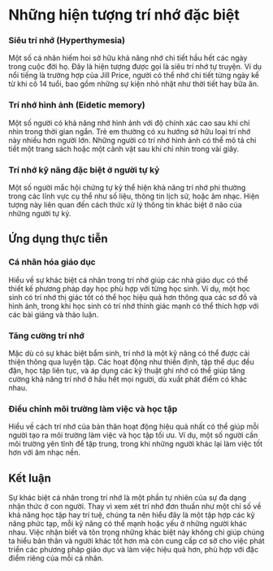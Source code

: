 # Những hiện tượng trí nhớ đặc biệt

### Siêu trí nhớ (Hyperthymesia)

Một số cá nhân hiếm hoi sở hữu khả năng nhớ chi tiết hầu hết các ngày trong cuộc đời họ. Đây là hiện tượng được gọi là siêu trí nhớ tự truyện. Ví dụ nổi tiếng là trường hợp của Jill Price, người có thể nhớ chi tiết từng ngày kể từ khi cô 14 tuổi, bao gồm những sự kiện nhỏ nhặt như thời tiết hay bữa ăn.

### Trí nhớ hình ảnh (Eidetic memory)

Một số người có khả năng nhớ hình ảnh với độ chính xác cao sau khi chỉ nhìn trong thời gian ngắn. Trẻ em thường có xu hướng sở hữu loại trí nhớ này nhiều hơn người lớn. Những người có trí nhớ hình ảnh có thể mô tả chi tiết một trang sách hoặc một cảnh vật sau khi chỉ nhìn trong vài giây.

### Trí nhớ kỹ năng đặc biệt ở người tự kỷ

Một số người mắc hội chứng tự kỷ thể hiện khả năng trí nhớ phi thường trong các lĩnh vực cụ thể như số liệu, thông tin lịch sử, hoặc âm nhạc. Hiện tượng này liên quan đến cách thức xử lý thông tin khác biệt ở não của những người tự kỷ.


## Ứng dụng thực tiễn

### Cá nhân hóa giáo dục

Hiểu về sự khác biệt cá nhân trong trí nhớ giúp các nhà giáo dục có thể thiết kế phương pháp dạy học phù hợp với từng học sinh. Ví dụ, một học sinh có trí nhớ thị giác tốt có thể học hiệu quả hơn thông qua các sơ đồ và hình ảnh, trong khi học sinh có trí nhớ thính giác mạnh có thể thích hợp với các bài giảng và thảo luận.

### Tăng cường trí nhớ

Mặc dù có sự khác biệt bẩm sinh, trí nhớ là một kỹ năng có thể được cải thiện thông qua luyện tập. Các hoạt động như thiền định, tập thể dục đều đặn, học tập liên tục, và áp dụng các kỹ thuật ghi nhớ có thể giúp tăng cường khả năng trí nhớ ở hầu hết mọi người, dù xuất phát điểm có khác nhau.

### Điều chỉnh môi trường làm việc và học tập

Hiểu về cách trí nhớ của bản thân hoạt động hiệu quả nhất có thể giúp mỗi người tạo ra môi trường làm việc và học tập tối ưu. Ví dụ, một số người cần môi trường yên tĩnh để tập trung, trong khi những người khác lại làm việc tốt hơn với âm nhạc nền.

## Kết luận

Sự khác biệt cá nhân trong trí nhớ là một phần tự nhiên của sự đa dạng nhận thức ở con người. Thay vì xem xét trí nhớ đơn thuần như một chỉ số về khả năng học tập hay trí tuệ, chúng ta nên hiểu đây là một tập hợp các kỹ năng phức tạp, mỗi kỹ năng có thể mạnh hoặc yếu ở những người khác nhau. Việc nhận biết và tôn trọng những khác biệt này không chỉ giúp chúng ta hiểu bản thân và người khác tốt hơn mà còn cung cấp cơ sở cho việc phát triển các phương pháp giáo dục và làm việc hiệu quả hơn, phù hợp với đặc điểm riêng của mỗi cá nhân.

[^1]: 